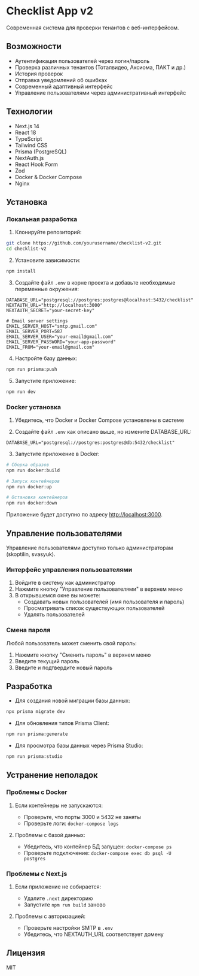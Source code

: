 # Checklist App v2

Современная система для проверки тенантов с веб-интерфейсом.

## Возможности

- Аутентификация пользователей через логин/пароль
- Проверка различных тенантов (Тоталвидео, Аксиома, ПАКТ и др.)
- История проверок
- Отправка уведомлений об ошибках
- Современный адаптивный интерфейс
- Управление пользователями через административный интерфейс

## Технологии

- Next.js 14
- React 18
- TypeScript
- Tailwind CSS
- Prisma (PostgreSQL)
- NextAuth.js
- React Hook Form
- Zod
- Docker & Docker Compose
- Nginx

## Установка

### Локальная разработка

1. Клонируйте репозиторий:
```bash
git clone https://github.com/yourusername/checklist-v2.git
cd checklist-v2
```

2. Установите зависимости:
```bash
npm install
```

3. Создайте файл `.env` в корне проекта и добавьте необходимые переменные окружения:
```env
DATABASE_URL="postgresql://postgres:postgres@localhost:5432/checklist"
NEXTAUTH_URL="http://localhost:3000"
NEXTAUTH_SECRET="your-secret-key"

# Email server settings
EMAIL_SERVER_HOST="smtp.gmail.com"
EMAIL_SERVER_PORT=587
EMAIL_SERVER_USER="your-email@gmail.com"
EMAIL_SERVER_PASSWORD="your-app-password"
EMAIL_FROM="your-email@gmail.com"
```

4. Настройте базу данных:
```bash
npm run prisma:push
```

5. Запустите приложение:
```bash
npm run dev
```

### Docker установка

1. Убедитесь, что Docker и Docker Compose установлены в системе

2. Создайте файл `.env` как описано выше, но измените DATABASE_URL:
```env
DATABASE_URL="postgresql://postgres:postgres@db:5432/checklist"
```

3. Запустите приложение в Docker:
```bash
# Сборка образов
npm run docker:build

# Запуск контейнеров
npm run docker:up

# Остановка контейнеров
npm run docker:down
```

Приложение будет доступно по адресу [http://localhost:3000](http://localhost:3000).

## Управление пользователями

Управление пользователями доступно только администраторам (skoptilin, svasyuk).

### Интерфейс управления пользователями

1. Войдите в систему как администратор
2. Нажмите кнопку "Управление пользователями" в верхнем меню
3. В открывшемся окне вы можете:
   - Создавать новых пользователей (имя пользователя и пароль)
   - Просматривать список существующих пользователей
   - Удалять пользователей

### Смена пароля

Любой пользователь может сменить свой пароль:
1. Нажмите кнопку "Сменить пароль" в верхнем меню
2. Введите текущий пароль
3. Введите и подтвердите новый пароль

## Разработка

- Для создания новой миграции базы данных:
```bash
npx prisma migrate dev
```

- Для обновления типов Prisma Client:
```bash
npm run prisma:generate
```

- Для просмотра базы данных через Prisma Studio:
```bash
npm run prisma:studio
```

## Устранение неполадок

### Проблемы с Docker

1. Если контейнеры не запускаются:
   - Проверьте, что порты 3000 и 5432 не заняты
   - Проверьте логи: `docker-compose logs`

2. Проблемы с базой данных:
   - Убедитесь, что контейнер БД запущен: `docker-compose ps`
   - Проверьте подключение: `docker-compose exec db psql -U postgres`

### Проблемы с Next.js

1. Если приложение не собирается:
   - Удалите `.next` директорию
   - Запустите `npm run build` заново

2. Проблемы с авторизацией:
   - Проверьте настройки SMTP в `.env`
   - Убедитесь, что NEXTAUTH_URL соответствует домену

## Лицензия

MIT
